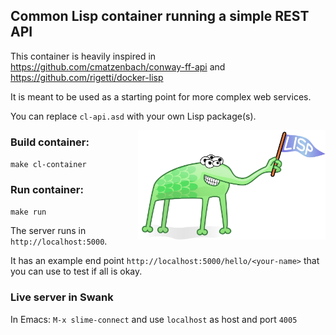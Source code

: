 ## Common Lisp container running a simple REST API

This container is heavily inspired in https://github.com/cmatzenbach/conway-ff-api and https://github.com/rigetti/docker-lisp 

It is meant to be used as a starting point for more complex web services.

You can replace `cl-api.asd` with your own Lisp package(s).

<img src="lispLogo.svg" width=300 align=right>


### Build container:

`make cl-container`

### Run container:

`make run`

The server runs in `http://localhost:5000`.

It has an example end point `http://localhost:5000/hello/<your-name>` that you can use to test if all is okay.

### Live server in Swank

In Emacs:
<code>M-x slime-connect</code>
and use `localhost` as host and port `4005`
	
